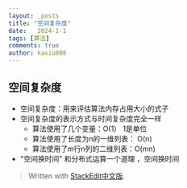 ```yaml
---
layout: _posts
title: "空间复杂度"
date:   2024-1-1
tags: [算法]
comments: true
author: kaxiu808  
--- 
```


空间复杂度
--

- 空间复杂度：用来评估算法内存占用大小的式子
- 空间复杂度的表示方式与时间复杂度完全一样
	- 算法使用了几个变量：O(1）              1是单位
	- 算法使用了长度为n的一维列表： O(n)
	- 算法使用了m行n列的二维列表：O(mn)
-  "空间换时间"
和分布式运算一个道理 ，空间换时间



> Written with [StackEdit中文版](https://stackedit.cn/).
<!--stackedit_data:
eyJoaXN0b3J5IjpbNjE2Mjg0OTIxXX0=
-->